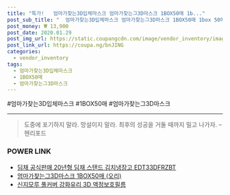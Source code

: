 ```yaml
--- 
title: "특가!   엄마가찾는3D입체마스크 엄마가찾는그3D마스크 1BOX50매 1b..." 
post_sub_title: "  엄마가찾는3D입체마스크 엄마가찾는그3D마스크 1BOX50매 1box 50매입" 
post_money: ₩ 13,900 
post_date: 2020.01.29 
post_img_url: https://static.coupangcdn.com/image/vendor_inventory/images/2018/05/30/19/1/1f5119a0-3c52-40f6-98e4-4d27afee11f3.png 
post_link_url: https://coupa.ng/bnJING 
categories: 
  - vendor_inventory 
tags: 
  - 엄마가찾는3D입체마스크 
  - 1BOX50매 
  - 엄마가찾는그3D마스크 
--- 
```

  #엄마가찾는3D입체마스크 #1BOX50매 #엄마가찾는그3D마스크 
<hr> 

> 도중에 포기하지 말라. 망설이지 말라. 최후의 성공을 거둘 때까지 밀고 나가자. – 헨리포드 


### POWER LINK

* <a href="https://blog.naver.com/sakai111/221785620314" target="_blank">딤채 공식판매 20년형 딤채 스탠드 김치냉장고 EDT33DFRZBT</a>
* <a href="https://blog.naver.com/fasyy4321/221790498419" target="_blank">엄마가찾는그3D마스크 1BOX50매 (오리)</a>
* <a href="https://blog.naver.com/santokki14/221780513088" target="_blank">신지모루 풀커버 강화유리 3D 액정보호필름</a>
